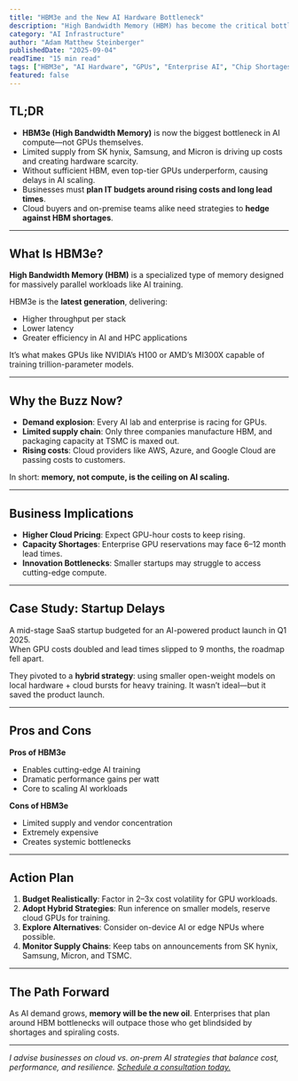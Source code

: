 ```yaml
---
title: "HBM3e and the New AI Hardware Bottleneck"
description: "High Bandwidth Memory (HBM) has become the critical bottleneck for AI compute. Learn why HBM3e matters for scaling AI and how businesses should plan around hardware scarcity."
category: "AI Infrastructure"
author: "Adam Matthew Steinberger"
publishedDate: "2025-09-04"
readTime: "15 min read"
tags: ["HBM3e", "AI Hardware", "GPUs", "Enterprise AI", "Chip Shortages"]
featured: false
---
```


## TL;DR
- **HBM3e (High Bandwidth Memory)** is now the biggest bottleneck in AI compute—not GPUs themselves.  
- Limited supply from SK hynix, Samsung, and Micron is driving up costs and creating hardware scarcity.  
- Without sufficient HBM, even top-tier GPUs underperform, causing delays in AI scaling.  
- Businesses must **plan IT budgets around rising costs and long lead times**.  
- Cloud buyers and on-premise teams alike need strategies to **hedge against HBM shortages**.  

---

## What Is HBM3e?

**High Bandwidth Memory (HBM)** is a specialized type of memory designed for massively parallel workloads like AI training.  

HBM3e is the **latest generation**, delivering:  
- Higher throughput per stack  
- Lower latency  
- Greater efficiency in AI and HPC applications  

It’s what makes GPUs like NVIDIA’s H100 or AMD’s MI300X capable of training trillion-parameter models.  

---

## Why the Buzz Now?

- **Demand explosion**: Every AI lab and enterprise is racing for GPUs.  
- **Limited supply chain**: Only three companies manufacture HBM, and packaging capacity at TSMC is maxed out.  
- **Rising costs**: Cloud providers like AWS, Azure, and Google Cloud are passing costs to customers.  

In short: **memory, not compute, is the ceiling on AI scaling.**  

---

## Business Implications

- **Higher Cloud Pricing**: Expect GPU-hour costs to keep rising.  
- **Capacity Shortages**: Enterprise GPU reservations may face 6–12 month lead times.  
- **Innovation Bottlenecks**: Smaller startups may struggle to access cutting-edge compute.  

---

## Case Study: Startup Delays

A mid-stage SaaS startup budgeted for an AI-powered product launch in Q1 2025.  
When GPU costs doubled and lead times slipped to 9 months, the roadmap fell apart.  

They pivoted to a **hybrid strategy**: using smaller open-weight models on local hardware + cloud bursts for heavy training. It wasn’t ideal—but it saved the product launch.  

---

## Pros and Cons

**Pros of HBM3e**  
- Enables cutting-edge AI training  
- Dramatic performance gains per watt  
- Core to scaling AI workloads  

**Cons of HBM3e**  
- Limited supply and vendor concentration  
- Extremely expensive  
- Creates systemic bottlenecks  

---

## Action Plan

1. **Budget Realistically**: Factor in 2–3x cost volatility for GPU workloads.  
2. **Adopt Hybrid Strategies**: Run inference on smaller models, reserve cloud GPUs for training.  
3. **Explore Alternatives**: Consider on-device AI or edge NPUs where possible.  
4. **Monitor Supply Chains**: Keep tabs on announcements from SK hynix, Samsung, Micron, and TSMC.  

---

## The Path Forward

As AI demand grows, **memory will be the new oil**. Enterprises that plan around HBM bottlenecks will outpace those who get blindsided by shortages and spiraling costs.  

---

*I advise businesses on cloud vs. on-prem AI strategies that balance cost, performance, and resilience. [Schedule a consultation today.](/services/ai-consulting)*
